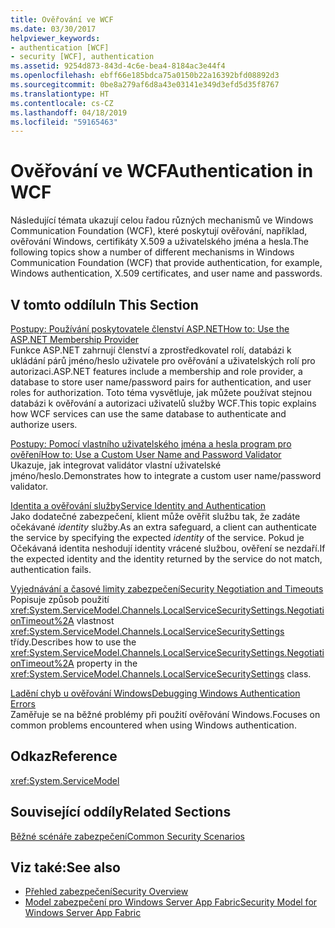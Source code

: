 ```yaml
---
title: Ověřování ve WCF
ms.date: 03/30/2017
helpviewer_keywords:
- authentication [WCF]
- security [WCF], authentication
ms.assetid: 9254d873-843d-4c6e-bea4-8184ac3e44f4
ms.openlocfilehash: ebff66e185bdca75a0150b22a16392bfd08892d3
ms.sourcegitcommit: 0be8a279af6d8a43e03141e349d3efd5d35f8767
ms.translationtype: HT
ms.contentlocale: cs-CZ
ms.lasthandoff: 04/18/2019
ms.locfileid: "59165463"
---
```

# <a name="authentication-in-wcf"></a><span data-ttu-id="1386c-102">Ověřování ve WCF</span><span class="sxs-lookup"><span data-stu-id="1386c-102">Authentication in WCF</span></span>
<span data-ttu-id="1386c-103">Následující témata ukazují celou řadou různých mechanismů ve Windows Communication Foundation (WCF), které poskytují ověřování, například, ověřování Windows, certifikáty X.509 a uživatelského jména a hesla.</span><span class="sxs-lookup"><span data-stu-id="1386c-103">The following topics show a number of different mechanisms in Windows Communication Foundation (WCF) that provide authentication, for example, Windows authentication, X.509 certificates, and user name and passwords.</span></span>  
  
## <a name="in-this-section"></a><span data-ttu-id="1386c-104">V tomto oddílu</span><span class="sxs-lookup"><span data-stu-id="1386c-104">In This Section</span></span>  
 [<span data-ttu-id="1386c-105">Postupy: Používání poskytovatele členství ASP.NET</span><span class="sxs-lookup"><span data-stu-id="1386c-105">How to: Use the ASP.NET Membership Provider</span></span>](../../../../docs/framework/wcf/feature-details/how-to-use-the-aspnet-membership-provider.md)  
 <span data-ttu-id="1386c-106">Funkce ASP.NET zahrnují členství a zprostředkovatel rolí, databázi k ukládání párů jméno/heslo uživatele pro ověřování a uživatelských rolí pro autorizaci.</span><span class="sxs-lookup"><span data-stu-id="1386c-106">ASP.NET features include a membership and role provider, a database to store user name/password pairs for authentication, and user roles for authorization.</span></span> <span data-ttu-id="1386c-107">Toto téma vysvětluje, jak můžete používat stejnou databázi k ověřování a autorizaci uživatelů služby WCF.</span><span class="sxs-lookup"><span data-stu-id="1386c-107">This topic explains how WCF services can use the same database to authenticate and authorize users.</span></span>  
  
 [<span data-ttu-id="1386c-108">Postupy: Pomocí vlastního uživatelského jména a hesla program pro ověření</span><span class="sxs-lookup"><span data-stu-id="1386c-108">How to: Use a Custom User Name and Password Validator</span></span>](../../../../docs/framework/wcf/feature-details/how-to-use-a-custom-user-name-and-password-validator.md)  
 <span data-ttu-id="1386c-109">Ukazuje, jak integrovat validátor vlastní uživatelské jméno/heslo.</span><span class="sxs-lookup"><span data-stu-id="1386c-109">Demonstrates how to integrate a custom user name/password validator.</span></span>  
  
 [<span data-ttu-id="1386c-110">Identita a ověřování služby</span><span class="sxs-lookup"><span data-stu-id="1386c-110">Service Identity and Authentication</span></span>](../../../../docs/framework/wcf/feature-details/service-identity-and-authentication.md)  
 <span data-ttu-id="1386c-111">Jako dodatečné zabezpečení, klient může ověřit službu tak, že zadáte očekávané *identity* služby.</span><span class="sxs-lookup"><span data-stu-id="1386c-111">As an extra safeguard, a client can authenticate the service by specifying the expected *identity* of the service.</span></span> <span data-ttu-id="1386c-112">Pokud je Očekávaná identita neshodují identity vrácené službou, ověření se nezdaří.</span><span class="sxs-lookup"><span data-stu-id="1386c-112">If the expected identity and the identity returned by the service do not match, authentication fails.</span></span>  
  
 [<span data-ttu-id="1386c-113">Vyjednávání a časové limity zabezpečení</span><span class="sxs-lookup"><span data-stu-id="1386c-113">Security Negotiation and Timeouts</span></span>](../../../../docs/framework/wcf/feature-details/security-negotiation-and-timeouts.md)  
 <span data-ttu-id="1386c-114">Popisuje způsob použití <xref:System.ServiceModel.Channels.LocalServiceSecuritySettings.NegotiationTimeout%2A> vlastnost <xref:System.ServiceModel.Channels.LocalServiceSecuritySettings> třídy.</span><span class="sxs-lookup"><span data-stu-id="1386c-114">Describes how to use the <xref:System.ServiceModel.Channels.LocalServiceSecuritySettings.NegotiationTimeout%2A> property in the <xref:System.ServiceModel.Channels.LocalServiceSecuritySettings> class.</span></span>  
  
 [<span data-ttu-id="1386c-115">Ladění chyb u ověřování Windows</span><span class="sxs-lookup"><span data-stu-id="1386c-115">Debugging Windows Authentication Errors</span></span>](../../../../docs/framework/wcf/feature-details/debugging-windows-authentication-errors.md)  
 <span data-ttu-id="1386c-116">Zaměřuje se na běžné problémy při použití ověřování Windows.</span><span class="sxs-lookup"><span data-stu-id="1386c-116">Focuses on common problems encountered when using Windows authentication.</span></span>  
  
## <a name="reference"></a><span data-ttu-id="1386c-117">Odkaz</span><span class="sxs-lookup"><span data-stu-id="1386c-117">Reference</span></span>  
 <xref:System.ServiceModel>  
  
## <a name="related-sections"></a><span data-ttu-id="1386c-118">Související oddíly</span><span class="sxs-lookup"><span data-stu-id="1386c-118">Related Sections</span></span>  
 [<span data-ttu-id="1386c-119">Běžné scénáře zabezpečení</span><span class="sxs-lookup"><span data-stu-id="1386c-119">Common Security Scenarios</span></span>](../../../../docs/framework/wcf/feature-details/common-security-scenarios.md)  
  
## <a name="see-also"></a><span data-ttu-id="1386c-120">Viz také:</span><span class="sxs-lookup"><span data-stu-id="1386c-120">See also</span></span>

- [<span data-ttu-id="1386c-121">Přehled zabezpečení</span><span class="sxs-lookup"><span data-stu-id="1386c-121">Security Overview</span></span>](../../../../docs/framework/wcf/feature-details/security-overview.md)
- [<span data-ttu-id="1386c-122">Model zabezpečení pro Windows Server App Fabric</span><span class="sxs-lookup"><span data-stu-id="1386c-122">Security Model for Windows Server App Fabric</span></span>](https://go.microsoft.com/fwlink/?LinkID=201279&clcid=0x409)
